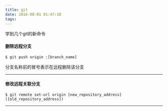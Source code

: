 ```yaml
---
title: git
date: 2016-08-01 01:47:18
tags:
---
```


学到几个git的新命令

#### 删除远程分支
    $ git push origin :[branch_name]
分支名称前的冒号表示在远程删除该分支
*****
#### 修改远程关联分支
    $ git remote set-url origin [new_repository_address] ([old_repository_address])
*****
